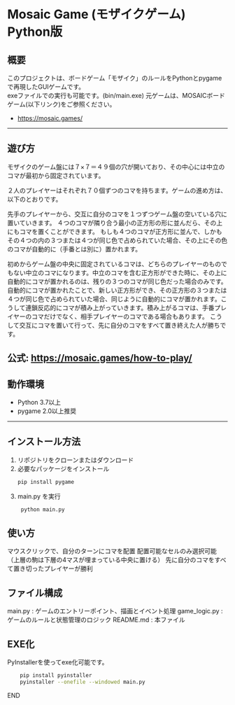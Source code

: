 # Mosaic Game (モザイクゲーム) Python版

## 概要

このプロジェクトは、ボードゲーム「モザイク」のルールをPythonとpygameで再現したGUIゲームです。  
exeファイルでの実行も可能です。(bin/main.exe)
元ゲームは、MOSAICボードゲーム(以下リンク)をご参照ください。
 - https://mosaic.games/
---

## 遊び方

モザイクのゲーム盤には７×７＝４９個の穴が開いており、その中心には中立のコマが最初から固定されています。

２人のプレイヤーはそれぞれ７０個ずつのコマを持ちます。ゲームの進め方は、以下のとおりです。

先手のプレイヤーから、交互に自分のコマを１つずつゲーム盤の空いている穴に置いていきます。
４つのコマが隣り合う最小の正方形の形に並んだら、その上にもコマを置くことができます。
もしも４つのコマが正方形に並んで、しかもその４つの内の３つまたは４つが同じ色で占められていた場合、その上にその色のコマが自動的に（手番とは別に）置かれます。

初めからゲーム盤の中央に固定されているコマは、どちらのプレイヤーのものでもない中立のコマになります。中立のコマを含む正方形ができた時に、その上に自動的にコマが置かれるのは、残りの３つのコマが同じ色だった場合のみです。
自動的にコマが置かれたことで、新しい正方形ができ、その正方形の３つまたは４つが同じ色で占められていた場合、同じように自動的にコマが置かれます。こうして連鎖反応的にコマが積み上がっていきます。積み上がるコマは、手番プレイヤーのコマだけでなく、相手プレイヤーのコマである場合もあります。
こうして交互にコマを置いて行って、先に自分のコマをすべて置き終えた人が勝ちです。

公式: https://mosaic.games/how-to-play/
---

## 動作環境

- Python 3.7以上  
- pygame 2.0以上推奨

---

## インストール方法

1. リポジトリをクローンまたはダウンロード  
2. 必要なパッケージをインストール  
   ```bash
   pip install pygame
   ```
3. main.py を実行
   ```bash
    python main.py
   ```

## 使い方
マウスクリックで、自分のターンにコマを配置
配置可能なセルのみ選択可能（上層の駒は下層の4マスが埋まっている中央に置ける）
先に自分のコマをすべて置き切ったプレイヤーが勝利

## ファイル構成
main.py : ゲームのエントリーポイント、描画とイベント処理
game_logic.py : ゲームのルールと状態管理のロジック
README.md : 本ファイル

## EXE化
PyInstallerを使ってexe化可能です。
```bash
    pip install pyinstaller
    pyinstaller --onefile --windowed main.py
```

END